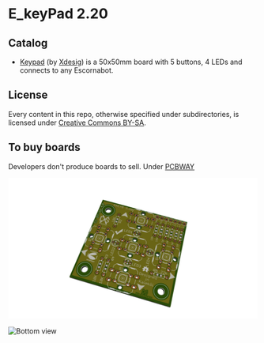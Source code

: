 
# E_keyPad 2.20

## Catalog






- [Keypad][KEY01] (by [Xdesig][XDE01]) is a 50x50mm board with 5 buttons, 4 LEDs and
  connects to any Escornabot.

## License

Every content in this repo, otherwise specified under subdirectories, is
licensed under [Creative Commons BY-SA](LICENSE).


## To buy boards



Developers don't produce boards to sell. Under [PCBWAY]

![Topom view](top.png)

![Bottom view](key_pad_fotojpg)




[KEY01]: Keypad
[PCBWAY]: https://www.pcbway.com/project/shareproject/E_KEYPAD_2_2.html
[XDE01]: https://twitter.com/xdesig
